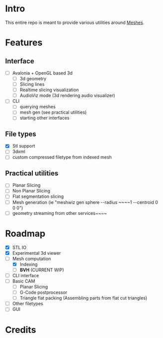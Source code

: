 # Intro
This entire repo is meant to provide various utilities around [Meshes](./MeshWiz.Math/IMesh3.cs).

# Features
## Interface
- [ ] Avalonia + OpenGL based 3d
  - [ ] 3d geometry
  - [ ] Slicing lines
  - [ ] Realtime slicing visualization
  - [ ] AudioViz mode (3d rendering audio visualizer)
- [ ] CLI 
  - [ ] querying meshes
  - [ ] mesh gen (see practical utilities)
  - [ ] starting other interfaces
## File types
- [X] Stl support
- [ ] 3dxml
- [ ] custom compressed filetype from indexed mesh
## Practical utilities
- [ ] Planar Slicing
- [ ] Non Planar Slicing
- [ ] Flat segmentation slicing
- [ ] Mesh generation (ie "meshwiz gen sphere --radius ~~~~1 --centroid 0 0 0")
- [ ] geometry streaming from other services~~~~

# Roadmap
- [X] STL IO
- [X] Experimental 3d viewer 
- [ ] Mesh computation
  - [X] Indexing
  - [ ] **BVH** (CURRENT WIP)
- [ ] CLI interface
- [ ] Basic CAM
  - [ ] Planar Slicing
  - [ ] G-Code postprocessor
  - [ ] Triangle flat packing (Assembling parts from flat cut triangles)
- [ ] Other filetypes
- [ ] GUI

# Credits